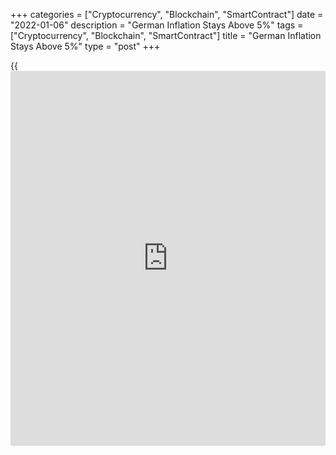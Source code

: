 +++
categories = ["Cryptocurrency", "Blockchain", "SmartContract"]
date = "2022-01-06"
description = "German Inflation Stays Above 5%"
tags = ["Cryptocurrency", "Blockchain", "SmartContract"]
title = "German Inflation Stays Above 5%"
type = "post"
+++

{{<iframe id="large-banner" src="https://www.bounty.group/#slide=15.0" width="100%" height="600" scrolling="no" style="border: 0px solid rgb(216, 221, 230); border-radius: 3px;">}}

Germany's inflation accelerated further in December to remain above 5.0
percent, preliminary figures from Destatis showed Thursday.  
  
The flash consumer price index rose 5.3 percent year-on-year following a
5.2 percent increase in November. Economists had expected inflation to
slow to 5.1 percent.  
  
Headline inflation accelerated for a seventh month in a row. A higher
inflation figure was last measure in June 1992, at 5.8 percent.  
  
The record high CPI inflation for Germany is 6.2 percent logged in 1992.

"While the December number should mark the peak of the inflation surge,
inflationary pressure will first broaden before it finally abates
towards the end of the year," ING economist Carsten Brsezki said.

Energy inflation eased to 18.3 percent from 22.1 percent in November,
after accelerating for five months. Food inflation accelerated to 6.0
percent from 4.5 percent. Services costs rose 3.1 percent following a
2.9 percent gain in the previous month.  
  
Compared to the previous month, the CPI rose 0.5 percent after a 0.2
percent drop in November. Economists had forecast a 0.4 percent
increase.  
  
The harmonized index of consumer price, or HICP, rose 5.7 percent year-
on-year following a 6.0 percent increase in the previous month. That was
in line with economists' expectations.

The EU measure of inflation rose 0.3 percent from the previous month,
same as in November. Economists were looking for a 0.2 percent gain.  
  
Destatis said there were a number of reasons for the high inflation
rates since July, which include base effects due to low prices in 2020.

In this context, especially the temporary value added tax reduction and
the sharp decline in mineral oil product prices had an upward effect on
the overall inflation rate, the agency added.

The annual average inflation for 2021 was 3.1 percent, which is the
highest since 1993.

For comments and feedback [contact](https://www.playgroundfx.com/contact/): editorial@rtt[news](https://www.letsplayfx.com/blog/forex-news-website/).com

[Economic News][1]

 **What parts of the world are seeing the best (and worst) economic
performances lately? Click[here][2] to check out our [Econ Scorecard][2]
and find out! See up-to-the-moment [ranking](https://www.playgroundfx.com/blog/crypto-exchange-ranking/)s for the best and worst
performers in [GDP][3], [unemployment rate][4], [inflation][5] and much
more.**

   1. www.rtt[news](https://www.letsplayfx.com/blog/forex-news-website/).com/Content/EconomicNews.aspx
   2. www.rtt[news](https://www.letsplayfx.com/blog/forex-news-website/).com/economic-scorecard/world-rank/industrial-production/highest-performance.aspx
   3. www.rtt[news](https://www.letsplayfx.com/blog/forex-news-website/).com/economic-scorecard/world-rank/GDP/highest-performance.aspx
   4. www.rtt[news](https://www.letsplayfx.com/blog/forex-news-website/).com/economic-scorecard/world-rank/unemployment-rate/lowest-performance.aspx
   5. www.rtt[news](https://www.letsplayfx.com/blog/forex-news-website/).com/economic-scorecard/world-rank/CPI/highest-performance.aspx